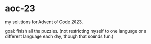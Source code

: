 # aoc-23

my solutions for Advent of Code 2023.

goal: finish all the puzzles. (not restricting myself to one language or a different language each day, though that sounds fun.)
